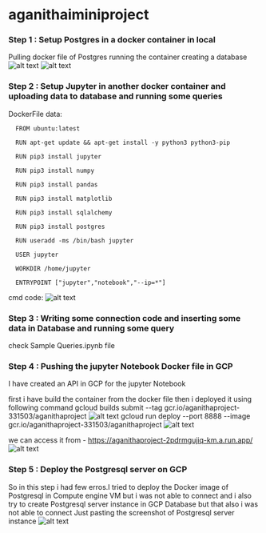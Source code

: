 # aganithaiminiproject
### Step 1 : Setup Postgres in a docker container in local
Pulling docker file of Postgres 
running the container 
creating a database
![alt text](https://github.com/KuldeepSangwan/aganithaiminiproject/blob/main/postgre1.JPG?raw=true)
![alt text](https://github.com/KuldeepSangwan/aganithaiminiproject/blob/main/postgre2.JPG?raw=true)

### Step 2 : Setup Jupyter in another docker container and uploading data to database and running some queries
DockerFile data:

      FROM ubuntu:latest

      RUN apt-get update && apt-get install -y python3 python3-pip

      RUN pip3 install jupyter

      RUN pip3 install numpy

      RUN pip3 install pandas

      RUN pip3 install matplotlib

      RUN pip3 install sqlalchemy

      RUN pip3 install postgres

      RUN useradd -ms /bin/bash jupyter

      USER jupyter

      WORKDIR /home/jupyter

      ENTRYPOINT ["jupyter","notebook","--ip=*"]

cmd code:
![alt text](https://github.com/KuldeepSangwan/aganithaiminiproject/blob/main/notebook1.JPG?raw=true)


### Step 3 : Writing some connection code and inserting some data in Database and running some query
check Sample Queries.ipynb file

### Step 4 : Pushing the jupyter Notebook Docker file in GCP
I have created an API in GCP for the jupyter Notebook

first i have build the container from the docker file then i deployed it using following command
    gcloud builds submit --tag gcr.io/aganithaproject-331503/aganithaproject
![alt text](https://github.com/KuldeepSangwan/aganithaiminiproject/blob/main/GCPDockerBuild.JPG?raw=true)
    gcloud run deploy --port 8888 --image gcr.io/aganithaproject-331503/aganithaproject
![alt text](https://github.com/KuldeepSangwan/aganithaiminiproject/blob/main/GCPDockerDeploy.JPG?raw=true)

we can access it from - https://aganithaproject-2pdrmgujiq-km.a.run.app/
![alt text](https://github.com/KuldeepSangwan/aganithaiminiproject/blob/main/GCPDockernotebook.JPG?raw=true)

### Step 5 : Deploy the Postgresql server on GCP

So in this step i had few erros.I tried to deploy the Docker image of Postgresql in Compute engine VM but i was not able to connect and i also try to create Postgresql server instance in GCP Database but that also i was not able to connect
Just pasting the screenshot of Postgresql server instance
![alt text](https://github.com/KuldeepSangwan/aganithaiminiproject/blob/main/postgreVM.JPG?raw=true)


              
